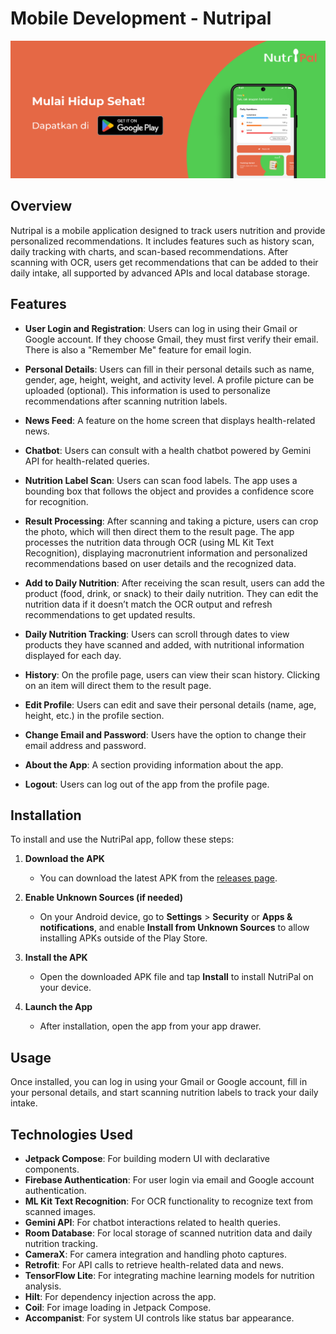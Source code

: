 # Mobile Development - Nutripal 

![image alt](https://github.com/NutriPal-Capstone-Project-Bangkit/NutriPal/blob/main/screenshot.png?raw=true)

## Overview

Nutripal is a mobile application designed to track users nutrition and provide personalized recommendations. It includes features such as history scan, daily tracking with charts, and scan-based recommendations.  After scanning with OCR, users get recommendations that can be added to their daily intake, all supported by advanced APIs and local database storage.

## Features 

- **User Login and Registration**: Users can log in using their Gmail or Google account. If they choose Gmail, they must first verify their email. There is also a "Remember Me" feature for email login.

- **Personal Details**: Users can fill in their personal details such as name, gender, age, height, weight, and activity level. A profile picture can be uploaded (optional). This information is used to personalize recommendations after scanning nutrition labels.

- **News Feed**: A feature on the home screen that displays health-related news.

- **Chatbot**: Users can consult with a health chatbot powered by Gemini API for health-related queries.

- **Nutrition Label Scan**: Users can scan food labels. The app uses a bounding box that follows the object and provides a confidence score for recognition.

- **Result Processing**: After scanning and taking a picture, users can crop the photo, which will then direct them to the result page. The app processes the nutrition data through OCR (using ML Kit Text Recognition), displaying macronutrient information and personalized recommendations based on user details and the recognized data.

- **Add to Daily Nutrition**: After receiving the scan result, users can add the product (food, drink, or snack) to their daily nutrition. They can edit the nutrition data if it doesn’t match the OCR output and refresh recommendations to get updated results.

- **Daily Nutrition Tracking**: Users can scroll through dates to view products they have scanned and added, with nutritional information displayed for each day.

- **History**: On the profile page, users can view their scan history. Clicking on an item will direct them to the result page.

- **Edit Profile**: Users can edit and save their personal details (name, age, height, etc.) in the profile section.

- **Change Email and Password**: Users have the option to change their email address and password.

- **About the App**: A section providing information about the app.

- **Logout**: Users can log out of the app from the profile page.

## Installation

To install and use the NutriPal app, follow these steps:

1. **Download the APK**
   - You can download the latest APK from the [releases page](https://drive.google.com/file/d/1M-eWVPGcvlCf9xI9EHpg1Zh8gbTFbjx9/view?usp=drive_link).

2. **Enable Unknown Sources (if needed)**
   - On your Android device, go to **Settings** > **Security** or **Apps & notifications**, and enable **Install from Unknown Sources** to allow installing APKs outside of the Play Store.

3. **Install the APK**
   - Open the downloaded APK file and tap **Install** to install NutriPal on your device.

4. **Launch the App**
   - After installation, open the app from your app drawer.
  
## Usage

Once installed, you can log in using your Gmail or Google account, fill in your personal details, and start scanning nutrition labels to track your daily intake.

## Technologies Used

- **Jetpack Compose**: For building modern UI with declarative components.
- **Firebase Authentication**: For user login via email and Google account authentication.
- **ML Kit Text Recognition**: For OCR functionality to recognize text from scanned images.
- **Gemini API**: For chatbot interactions related to health queries.
- **Room Database**: For local storage of scanned nutrition data and daily nutrition tracking.
- **CameraX**: For camera integration and handling photo captures.
- **Retrofit**: For API calls to retrieve health-related data and news.
- **TensorFlow Lite**: For integrating machine learning models for nutrition analysis.
- **Hilt**: For dependency injection across the app.
- **Coil**: For image loading in Jetpack Compose.
- **Accompanist**: For system UI controls like status bar appearance.
